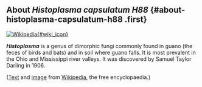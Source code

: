 About *Histoplasma capsulatum H88* {#about-histoplasma-capsulatum-h88 .first}
----------------------------------

[![Wikipedia](/img/wikipedia_logo_v2_en.png){#wiki_icon}](https://en.wikipedia.org/wiki/Histoplasma_)

***Histoplasma*** is a genus of dimorphic fungi commonly found in guano
(the feces of birds and bats) and in soil where guano falls. It is most
prevalent in the Ohio and Mississippi river valleys. It was discovered
by Samuel Taylor Darling in 1906.

([Text](https://en.wikipedia.org/wiki/Histoplasma_) and
[image](https://commons.wikimedia.org/wiki/File:Histoplasma_pas-d.jpg)
from [Wikipedia](http://en.wikipedia.org/), the free encyclopaedia.)
